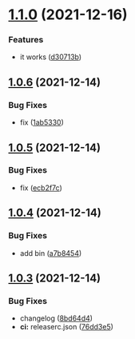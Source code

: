 # [1.1.0](https://github.com/rap2hpoutre/create-elasticsearch-dataset/compare/v1.0.6...v1.1.0) (2021-12-16)


### Features

* it works ([d30713b](https://github.com/rap2hpoutre/create-elasticsearch-dataset/commit/d30713bca46de26ca54d8e80ec9e079c2fb029ba))

## [1.0.6](https://github.com/rap2hpoutre/create-elasticsearch-dataset/compare/v1.0.5...v1.0.6) (2021-12-14)


### Bug Fixes

* fix ([1ab5330](https://github.com/rap2hpoutre/create-elasticsearch-dataset/commit/1ab53300f6fd9a182dc5f44b117aafc9472cb07f))

## [1.0.5](https://github.com/rap2hpoutre/create-elasticsearch-dataset/compare/v1.0.4...v1.0.5) (2021-12-14)


### Bug Fixes

* fix ([ecb2f7c](https://github.com/rap2hpoutre/create-elasticsearch-dataset/commit/ecb2f7c8fc8bf331099aa591e49f0bd43efa7aec))

## [1.0.4](https://github.com/rap2hpoutre/create-elasticsearch-dataset/compare/v1.0.3...v1.0.4) (2021-12-14)


### Bug Fixes

* add bin ([a7b8454](https://github.com/rap2hpoutre/create-elasticsearch-dataset/commit/a7b84548d12324a0dce884cf9174ad5b7a40ce5e))

## [1.0.3](https://github.com/rap2hpoutre/create-elasticsearch-dataset/compare/v1.0.2...v1.0.3) (2021-12-14)


### Bug Fixes

* changelog ([8bd64d4](https://github.com/rap2hpoutre/create-elasticsearch-dataset/commit/8bd64d4828c5c2ed6a32f9fd623b00cce35b449f))
* **ci:** releaserc.json ([76dd3e5](https://github.com/rap2hpoutre/create-elasticsearch-dataset/commit/76dd3e58b6227324a30c52964aa63cc04e96ad3f))
